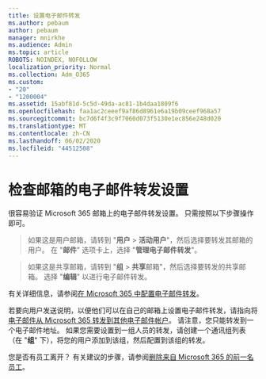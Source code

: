 ```yaml
---
title: 设置电子邮件转发
ms.author: pebaum
author: pebaum
manager: mnirkhe
ms.audience: Admin
ms.topic: article
ROBOTS: NOINDEX, NOFOLLOW
localization_priority: Normal
ms.collection: Adm_O365
ms.custom:
- "20"
- "1200004"
ms.assetid: 15abf81d-5c5d-49da-ac81-1b4daa1809f6
ms.openlocfilehash: faa1ac2ceeef9af86d8961e6a19b09ceef968a57
ms.sourcegitcommit: bc7d6f4f3c9f7060d073f5130e1ec856e248d020
ms.translationtype: MT
ms.contentlocale: zh-CN
ms.lasthandoff: 06/02/2020
ms.locfileid: "44512508"
---
```

# <a name="check-the-email-forwarding-settings-for-a-mailbox"></a>检查邮箱的电子邮件转发设置

很容易验证 Microsoft 365 邮箱上的电子邮件转发设置。 只需按照以下步骤操作即可。
  
> 如果这是用户邮箱，请转到 "**用户** \> **活动用户**"，然后选择要转发其邮箱的用户。 在 "**邮件**" 选项卡上，选择 "**管理电子邮件转发**"。

> 如果这是共享邮箱，请转到 "**组** \> **共享**邮箱"，然后选择要转发的共享邮箱。 选择 "**编辑**" 以进行电子邮件转发。

有关详细信息，请参阅[在 Microsoft 365 中配置电子邮件转发](https://docs.microsoft.com/microsoft-365/admin/email/configure-email-forwarding)。
  
若要向用户发送说明，以便他们可以在自己的邮箱上设置电子邮件转发，请指向将[电子邮件从 Microsoft 365 转发到其他电子邮件帐户](https://support.office.com/article/Forward-email-from-Office-365-to-another-email-account-1ed4ee1e-74f8-4f53-a174-86b748ff6a0e)。 请注意，您只能转发到一个电子邮件地址。 如果您需要设置到一组人员的转发，请创建一个通讯组列表（在 "**组**" 下），将您的用户添加到该组，然后配置到该组的转发。
  
您是否有员工离开？ 有关建议的步骤，请参阅[删除来自 Microsoft 365 的前一名员工](https://docs.microsoft.com/microsoft-365/admin/add-users/remove-former-employee)。